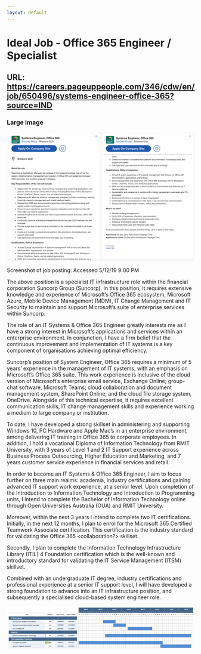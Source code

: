 ```yaml
---
layout: default
---
```


# Ideal Job - Office 365 Engineer / Specialist

## URL: https://careers.pageuppeople.com/346/cdw/en/job/650496/systems-engineer-office-365?source=IND 

### Large image

![Screenshot](https://github.com/spg6/my-profile/blob/master/Screenshot%20Job%20Description.png)

Screenshot of job posting:
Accessed 5/12/19 9:00 PM

The above position is a specialist IT infrastructure role within the financial corporation Suncorp Group (Suncorp). In this position, it requires extensive knowledge and experience of Microsoft’s Office 365 ecosystem, Microsoft Azure, Mobile Device Management (MDM), IT Change Management and IT Security to maintain and support Microsoft’s suite of enterprise services within Suncorp.

The role of an IT Systems & Office 365 Engineer greatly interests me as I have a strong interest in Microsoft’s applications and services within an enterprise environment. In conjunction, I have a firm belief that the continuous improvement and implementation of IT systems is a key component of organisations achieving optimal efficiency.

Suncorp’s position of System Engineer, Office 365 requires a minimum of 5 years’ experience in the management of IT systems, with an emphasis on Microsoft’s Office 365 suite. This work experience is inclusive of the cloud version of Microsoft’s enterprise email service, Exchange Online; group-chat software, Microsoft Teams; cloud collaboration and document management system, SharePoint Online; and the cloud file storage system, OneDrive. Alongside of this technical expertise, it requires excellent communication skills, IT change management skills and experience working a medium to large company or institution.

To date, I have developed a strong skillset in administering and supporting Windows 10, PC Hardware and Apple Mac’s in an enterprise environment, among delivering IT training in Office 365 to corporate employees. In addition, I hold a vocational Diploma of Information Technology from RMIT University, with 3 years of Level 1 and 2 IT Support experience across Business Process Outsourcing, Higher Education and Marketing, and 7 years customer service experience in financial services and retail.

In order to become an IT Systems & Office 365 Engineer, I aim to focus further on three main realms: academia, industry certifications and gaining advanced IT support work experience, at a senior level. Upon completion of the Introduction to Information Technology and Introduction to Programming units, I intend to complete the Bachelor of Information Technology online through Open Universities Australia (OUA) and RMIT University.

Moreover, within the next 3 years I intend to complete two IT certifications. Initially, in the next 12 months, I plan to enrol for the Microsoft 365 Certified Teamwork Associate certification. This certification is the industry standard for validating the Office 365 <collaboration?> skillset. 

Secondly, I plan to complete the Information Technology Infrastructure Library (ITIL) 4 Foundation certification which is the well-known and introductory standard for validating the IT Service Management (ITSM) skillset.

Combined with an undergraduate IT degree, industry certifications and professional experience at a senior IT support level, I will have developed a strong foundation to advance into an IT infrastructure position, and subsequently a specialised cloud-based system engineer role.

![Career Plan](https://github.com/spg6/my-profile/blob/master/plan.png)
